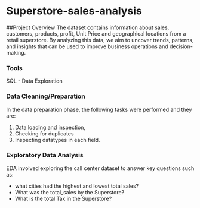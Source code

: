 # Superstore-sales-analysis

##Project Overview
The dataset contains information about sales, customers, products, profit, Unit Price and geographical locations from a retail superstore. 
By analyzing this data, we aim to uncover trends, patterns, and insights that can be used to improve business 
operations and decision-making.

### Tools
SQL - Data Exploration

### Data Cleaning/Preparation
In the data preparation phase, the following tasks were performed and they are:
1. Data loading and inspection,
2. Checking for duplicates
3. Inspecting datatypes in each field.

### Exploratory Data Analysis
EDA involved exploring the call center dataset to answer key questions such as:
- what cities had the highest and lowest total sales?
- What was the total_sales by the Superstore?
- What is the total Tax in the Superstore?


